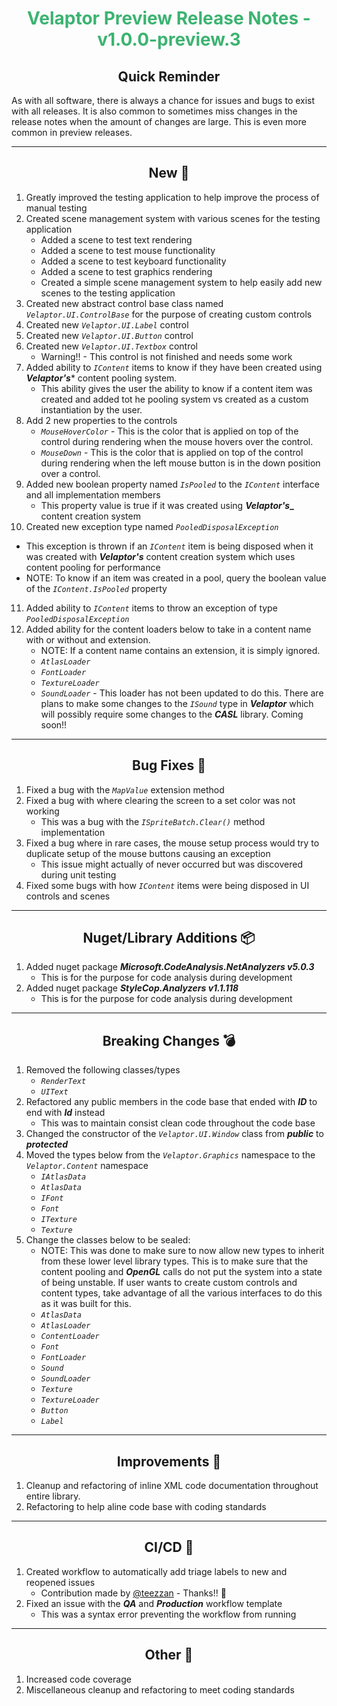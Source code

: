 <h1 align="center" style='color:mediumseagreen;font-weight:bold'>Velaptor Preview Release Notes - v1.0.0-preview.3</h1>

<h2 align="center" style='font-weight:bold'>Quick Reminder</h2>

As with all software, there is always a chance for issues and bugs to exist with all releases.  It is also common to sometimes miss changes in the release notes when the amount of changes are large.  This is even more common in preview releases.

---

<h2 style="font-weight:bold" align="center">New 🎉</h2>

1. Greatly improved the testing application to help improve the process of manual testing
2. Created scene management system with various scenes for the testing application
   - Added a scene to test text rendering
   - Added a scene to test mouse functionality
   - Added a scene to test keyboard functionality
   - Added a scene to test graphics rendering
   - Created a simple scene management system to help easily add new scenes to the testing application
3. Created new abstract control base class named _`Velaptor.UI.ControlBase`_ for the purpose of creating custom controls
4. Created new _`Velaptor.UI.Label`_ control
5. Created new _`Velaptor.UI.Button`_ control
6. Created new _`Velaptor.UI.Textbox`_ control
   - Warning!! - This control is not finished and needs some work
7. Added ability to _`IContent`_ items to know if they have been created using **_Velaptor's_*** content pooling system.
   - This ability gives the user the ability to know if a content item was created and added tot he pooling system vs created as a custom instantiation by the user.
8. Add 2 new properties to the controls
   - _`MouseHoverColor`_ - This is the color that is applied on top of the control during rendering when the mouse hovers over the control.
   - _`MouseDown`_ - This is the color that is applied on top of the control during rendering when the left mouse button is in the down position over a control.
9.  Added new boolean property named _`IsPooled`_ to the _`IContent`_ interface and all implementation members
    - This property value is true if it was created using **_Velaptor's__** content creation system
10. Created new exception type named _`PooledDisposalException`_
   - This exception is thrown if an _`IContent`_ item is being disposed when it was created with **_Velaptor's_** content creation system which uses content pooling for performance
   - NOTE: To know if an item was created in a pool, query the boolean value of the _`IContent.IsPooled`_ property
11. Added ability to _`IContent`_ items to throw an exception of type _`PooledDisposalException`_
12. Added ability for the content loaders below to take in a content name with or without and extension.
    - NOTE: If a content name contains an extension, it is simply ignored.
    - _`AtlasLoader`_
    - _`FontLoader`_
    - _`TextureLoader`_
    - _`SoundLoader`_ - This loader has not been updated to do this.  There are plans to make some changes to the _`ISound`_ type in **_Velaptor_** which will possibly require some changes to the **_CASL_** library.  Coming soon!!

---

<h2 style="font-weight:bold" align="center">Bug Fixes 🐛</h2>

1. Fixed a bug with the _`MapValue`_ extension method
2. Fixed a bug with where clearing the screen to a set color was not working
   - This was a bug with the _`ISpriteBatch.Clear()`_ method implementation
3. Fixed a bug where in rare cases, the mouse setup process would try to duplicate setup of the mouse buttons causing an exception
   - This issue might actually of never occurred but was discovered during unit testing
4. Fixed some bugs with how _`IContent`_ items were being disposed in UI controls and scenes

---

<h2 style="font-weight:bold" align="center">Nuget/Library Additions 📦</h2>

1. Added nuget package **_Microsoft.CodeAnalysis.NetAnalyzers v5.0.3_**
   - This is for the purpose for code analysis during development
2. Added nuget package **_StyleCop.Analyzers v1.1.118_**
   - This is for the purpose for code analysis during development

---

<h2 style="font-weight:bold" align="center">Breaking Changes 💣</h2>

1. Removed the following classes/types
   - _`RenderText`_
   - _`UIText`_
2. Refactored any public members in the code base that ended with **_ID_** to end with **_Id_** instead
   - This was to maintain consist clean code throughout the code base
3. Changed the constructor of the _`Velaptor.UI.Window`_ class from **_public_** to **_protected_**
4. Moved the types below from the _`Velaptor.Graphics`_ namespace to the _`Velaptor.Content`_ namespace
   - _`IAtlasData`_
   - _`AtlasData`_
   - _`IFont`_
   - _`Font`_
   - _`ITexture`_
   - _`Texture`_
5. Change the classes below to be sealed:
   - NOTE: This was done to make sure to now allow new types to inherit from these lower level library types.  This is to make sure that the content pooling and **_OpenGL_** calls do not put the system into a state of being unstable.  If user wants to create custom controls and content types, take advantage of all the various interfaces to do this as it was built for this. 
   - _`AtlasData`_
   - _`AtlasLoader`_
   - _`ContentLoader`_
   - _`Font`_
   - _`FontLoader`_
   - _`Sound`_
   - _`SoundLoader`_
   - _`Texture`_
   - _`TextureLoader`_
   - _`Button`_
   - _`Label`_

---

<h2 style="font-weight:bold" align="center">Improvements 🌟</h2>

1. Cleanup and refactoring of inline XML code documentation throughout entire library.
2. Refactoring to help aline code base with coding standards

---

<h2 style="font-weight:bold" align="center">CI/CD 🚀</h2>

1. Created workflow to automatically add triage labels to new and reopened issues
   - Contribution made by [@teezzan](https://github.com/teezzan) - Thanks!! 🙏
2. Fixed an issue with the **_QA_** and **_Production_** workflow template
   - This was a syntax error preventing the workflow from running

---

<h2 style="font-weight:bold" align="center">Other 👏</h2>

1. Increased code coverage
2. Miscellaneous cleanup and refactoring to meet coding standards
